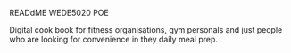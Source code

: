 READdME WEDE5020 POE 

Digital cook book for fitness organisations, gym personals and just people who are looking for convenience in they daily meal prep. 
